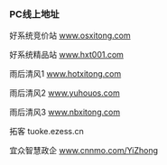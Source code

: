 ### PC线上地址   

 
好系统竞价站  www.osxitong.com

好系统精品站  www.hxt001.com

雨后清风1  www.hotxitong.com

雨后清风2  www.yuhouos.com

雨后清风3  www.nbxitong.com

拓客 tuoke.ezess.cn   

宜众智慧政企 www.cnnmo.com/YiZhong 


